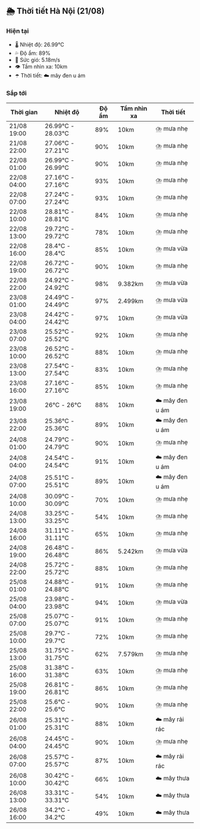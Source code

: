 ## 🌦️ Thời tiết Hà Nội (21/08)

### Hiện tại

- 🌡️ Nhiệt độ: 26.99℃
- 💦 Độ ẩm: 89%
- 💨 Sức gió: 5.18m/s
- 👁️ Tầm nhìn xa: 10km
- ☂️ Thời tiết: ☁️ mây đen u ám

### Sắp tới

| Thời gian | Nhiệt độ | Độ ẩm | Tầm nhìn xa | Thời tiết |
| --- | --- | --- | --- | --- |
| 21/08 19:00 | 26.99℃ - 28.03℃ | 89% | 10km | ⛈️ mưa nhẹ |
| 21/08 22:00 | 27.06℃ - 27.21℃ | 90% | 10km | ⛈️ mưa nhẹ |
| 22/08 01:00 | 26.99℃ - 26.99℃ | 90% | 10km | ⛈️ mưa nhẹ |
| 22/08 04:00 | 27.16℃ - 27.16℃ | 93% | 10km | ⛈️ mưa nhẹ |
| 22/08 07:00 | 27.24℃ - 27.24℃ | 93% | 10km | ⛈️ mưa nhẹ |
| 22/08 10:00 | 28.81℃ - 28.81℃ | 84% | 10km | ⛈️ mưa nhẹ |
| 22/08 13:00 | 29.72℃ - 29.72℃ | 78% | 10km | ⛈️ mưa nhẹ |
| 22/08 16:00 | 28.4℃ - 28.4℃ | 85% | 10km | ⛈️ mưa vừa |
| 22/08 19:00 | 26.72℃ - 26.72℃ | 90% | 10km | ⛈️ mưa nhẹ |
| 22/08 22:00 | 24.92℃ - 24.92℃ | 98% | 9.382km | ⛈️ mưa vừa |
| 23/08 01:00 | 24.49℃ - 24.49℃ | 97% | 2.499km | ⛈️ mưa vừa |
| 23/08 04:00 | 24.42℃ - 24.42℃ | 97% | 10km | ⛈️ mưa vừa |
| 23/08 07:00 | 25.52℃ - 25.52℃ | 92% | 10km | ⛈️ mưa nhẹ |
| 23/08 10:00 | 26.52℃ - 26.52℃ | 88% | 10km | ⛈️ mưa nhẹ |
| 23/08 13:00 | 27.54℃ - 27.54℃ | 83% | 10km | ⛈️ mưa nhẹ |
| 23/08 16:00 | 27.16℃ - 27.16℃ | 85% | 10km | ⛈️ mưa nhẹ |
| 23/08 19:00 | 26℃ - 26℃ | 88% | 10km | ☁️ mây đen u ám |
| 23/08 22:00 | 25.36℃ - 25.36℃ | 89% | 10km | ☁️ mây đen u ám |
| 24/08 01:00 | 24.79℃ - 24.79℃ | 90% | 10km | ⛈️ mưa nhẹ |
| 24/08 04:00 | 24.54℃ - 24.54℃ | 91% | 10km | ☁️ mây đen u ám |
| 24/08 07:00 | 25.51℃ - 25.51℃ | 89% | 10km | ☁️ mây đen u ám |
| 24/08 10:00 | 30.09℃ - 30.09℃ | 70% | 10km | ⛈️ mưa nhẹ |
| 24/08 13:00 | 33.25℃ - 33.25℃ | 54% | 10km | ⛈️ mưa nhẹ |
| 24/08 16:00 | 31.11℃ - 31.11℃ | 65% | 10km | ⛈️ mưa nhẹ |
| 24/08 19:00 | 26.48℃ - 26.48℃ | 86% | 5.242km | ⛈️ mưa vừa |
| 24/08 22:00 | 25.72℃ - 25.72℃ | 88% | 10km | ⛈️ mưa nhẹ |
| 25/08 01:00 | 24.88℃ - 24.88℃ | 91% | 10km | ⛈️ mưa nhẹ |
| 25/08 04:00 | 23.98℃ - 23.98℃ | 94% | 10km | ⛈️ mưa vừa |
| 25/08 07:00 | 25.07℃ - 25.07℃ | 91% | 10km | ⛈️ mưa nhẹ |
| 25/08 10:00 | 29.7℃ - 29.7℃ | 72% | 10km | ⛈️ mưa nhẹ |
| 25/08 13:00 | 31.75℃ - 31.75℃ | 62% | 7.579km | ⛈️ mưa nhẹ |
| 25/08 16:00 | 31.38℃ - 31.38℃ | 63% | 10km | ⛈️ mưa nhẹ |
| 25/08 19:00 | 26.81℃ - 26.81℃ | 86% | 10km | ⛈️ mưa nhẹ |
| 25/08 22:00 | 25.6℃ - 25.6℃ | 90% | 10km | ⛈️ mưa nhẹ |
| 26/08 01:00 | 25.31℃ - 25.31℃ | 88% | 10km | ☁️ mây rải rác |
| 26/08 04:00 | 24.45℃ - 24.45℃ | 90% | 10km | ⛈️ mưa nhẹ |
| 26/08 07:00 | 25.57℃ - 25.57℃ | 87% | 10km | ☁️ mây rải rác |
| 26/08 10:00 | 30.42℃ - 30.42℃ | 66% | 10km | ☁️ mây thưa |
| 26/08 13:00 | 33.31℃ - 33.31℃ | 54% | 10km | ☁️ mây thưa |
| 26/08 16:00 | 34.2℃ - 34.2℃ | 49% | 10km | ☁️ mây thưa |
